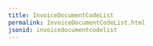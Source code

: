 ```yaml
---
title: InvoiceDocumentCodeList
permalink: InvoiceDocumentCodeList.html
jsonid: invoicedocumentcodelist
---
```

